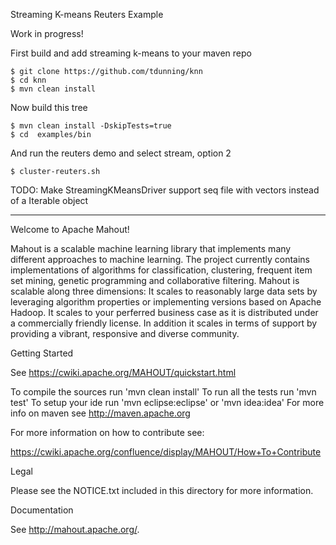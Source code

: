 Streaming K-means Reuters Example

Work in progress!

First build and add streaming k-means to your maven repo

    $ git clone https://github.com/tdunning/knn
    $ cd knn
    $ mvn clean install

Now build this tree

    $ mvn clean install -DskipTests=true
    $ cd  examples/bin

And run the reuters demo and select stream, option 2

    $ cluster-reuters.sh

TODO: Make StreamingKMeansDriver support seq file with vectors instead of a Iterable<MatrixSlice> object

---

Welcome to Apache Mahout!

Mahout is a scalable machine learning library that implements many different
approaches to machine learning.  The project currently contains
implementations of algorithms for classification, clustering, frequent item
set mining, genetic programming and collaborative filtering. Mahout is
scalable along three dimensions: It scales to reasonably large data sets by
leveraging algorithm properties or implementing versions based on Apache
Hadoop. It scales to your perferred business case as it is distributed under
a commercially friendly license. In addition it scales in terms of support
by providing a vibrant, responsive and diverse community.

Getting Started

 See https://cwiki.apache.org/MAHOUT/quickstart.html

To compile the sources run 'mvn clean install'
To run all the tests run 'mvn test'
To setup your ide run 'mvn eclipse:eclipse' or 'mvn idea:idea'
For more info on maven see http://maven.apache.org

For more information on how to contribute see:

 https://cwiki.apache.org/confluence/display/MAHOUT/How+To+Contribute


Legal

 Please see the NOTICE.txt included in this directory for more information.

Documentation

See http://mahout.apache.org/.
